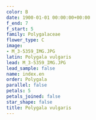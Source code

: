 ```yaml
---
color: B
date: 1900-01-01 00:00:00+00:00
f_end: 7
f_start: 5
family: Polygalaceae
flower_type: C
image:
- M_3-5359_IMG.JPG
latin: Polygala vulgaris
lead: M_3-5359_IMG.JPG
lead_sample: false
name: index.en
order: Polygala
parallel: false
petals: 5
petals_joined: false
star_shape: false
title: Polygala vulgaris
---
```

